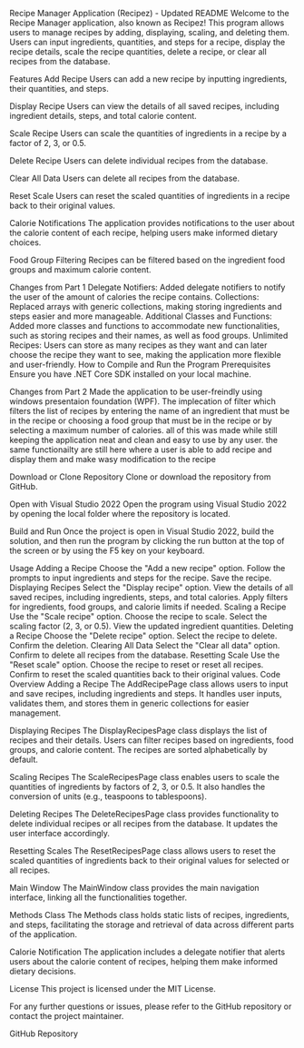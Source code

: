 Recipe Manager Application (Recipez) - Updated README
Welcome to the Recipe Manager application, also known as Recipez! This program allows users to manage recipes by adding, displaying, scaling, and deleting them. Users can input ingredients, quantities, and steps for a recipe, display the recipe details, scale the recipe quantities, delete a recipe, or clear all recipes from the database.

Features
Add Recipe
Users can add a new recipe by inputting ingredients, their quantities, and steps.

Display Recipe
Users can view the details of all saved recipes, including ingredient details, steps, and total calorie content.

Scale Recipe
Users can scale the quantities of ingredients in a recipe by a factor of 2, 3, or 0.5.

Delete Recipe
Users can delete individual recipes from the database.

Clear All Data
Users can delete all recipes from the database.

Reset Scale
Users can reset the scaled quantities of ingredients in a recipe back to their original values.

Calorie Notifications
The application provides notifications to the user about the calorie content of each recipe, helping users make informed dietary choices.

Food Group Filtering
Recipes can be filtered based on the ingredient food groups and maximum calorie content.

Changes from Part 1
Delegate Notifiers: Added delegate notifiers to notify the user of the amount of calories the recipe contains.
Collections: Replaced arrays with generic collections, making storing ingredients and steps easier and more manageable.
Additional Classes and Functions: Added more classes and functions to accommodate new functionalities, such as storing recipes and their names, as well as food groups.
Unlimited Recipes: Users can store as many recipes as they want and can later choose the recipe they want to see, making the application more flexible and user-friendly.
How to Compile and Run the Program
Prerequisites
Ensure you have .NET Core SDK installed on your local machine.

Changes from Part 2
Made the application to be user-freindly using windows presentaion foundation (WPF). The implecation of filter which filters the list of recipes by entering the name of an ingredient that must be in the recipe or choosing a food group that must be in the recipe or by selecting a maximum number of calories.
all of this was made while still keeping the application neat and clean and easy to use by any user. the same functionailty are still here where a user is able to add recipe and display them and make wasy modification to the recipe


Download or Clone Repository
Clone or download the repository from GitHub.

Open with Visual Studio 2022
Open the program using Visual Studio 2022 by opening the local folder where the repository is located.

Build and Run
Once the project is open in Visual Studio 2022, build the solution, and then run the program by clicking the run button at the top of the screen or by using the F5 key on your keyboard.

Usage
Adding a Recipe
Choose the "Add a new recipe" option.
Follow the prompts to input ingredients and steps for the recipe.
Save the recipe.
Displaying Recipes
Select the "Display recipe" option.
View the details of all saved recipes, including ingredients, steps, and total calories.
Apply filters for ingredients, food groups, and calorie limits if needed.
Scaling a Recipe
Use the "Scale recipe" option.
Choose the recipe to scale.
Select the scaling factor (2, 3, or 0.5).
View the updated ingredient quantities.
Deleting a Recipe
Choose the "Delete recipe" option.
Select the recipe to delete.
Confirm the deletion.
Clearing All Data
Select the "Clear all data" option.
Confirm to delete all recipes from the database.
Resetting Scale
Use the "Reset scale" option.
Choose the recipe to reset or reset all recipes.
Confirm to reset the scaled quantities back to their original values.
Code Overview
Adding a Recipe
The AddRecipePage class allows users to input and save recipes, including ingredients and steps. It handles user inputs, validates them, and stores them in generic collections for easier management.

Displaying Recipes
The DisplayRecipesPage class displays the list of recipes and their details. Users can filter recipes based on ingredients, food groups, and calorie content. The recipes are sorted alphabetically by default.

Scaling Recipes
The ScaleRecipesPage class enables users to scale the quantities of ingredients by factors of 2, 3, or 0.5. It also handles the conversion of units (e.g., teaspoons to tablespoons).

Deleting Recipes
The DeleteRecipesPage class provides functionality to delete individual recipes or all recipes from the database. It updates the user interface accordingly.

Resetting Scales
The ResetRecipesPage class allows users to reset the scaled quantities of ingredients back to their original values for selected or all recipes.

Main Window
The MainWindow class provides the main navigation interface, linking all the functionalities together.

Methods Class
The Methods class holds static lists of recipes, ingredients, and steps, facilitating the storage and retrieval of data across different parts of the application.

Calorie Notification
The application includes a delegate notifier that alerts users about the calorie content of recipes, helping them make informed dietary decisions.

License
This project is licensed under the MIT License.

For any further questions or issues, please refer to the GitHub repository or contact the project maintainer.

GitHub Repository